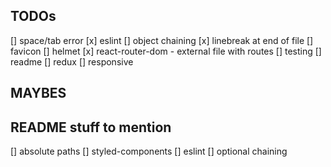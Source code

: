 ## TODOs
[] space/tab error
[x] eslint
  [] object chaining
  [x] linebreak at end of file 
[] favicon
[] helmet
[x] react-router-dom - external file with routes
[] testing
[] readme
[] redux
[] responsive


## MAYBES

## README stuff to mention
[] absolute paths
[] styled-components
[] eslint
[] optional chaining